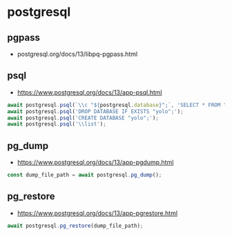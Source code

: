 # postgresql

## pgpass

- postgresql.org/docs/13/libpq-pgpass.html

## psql

- https://www.postgresql.org/docs/13/app-psql.html

```js
await postgresql.psql(`\\c "${postgresql.database}";`, 'SELECT * FROM "members" LIMIT 5;');
await postgresql.psql('DROP DATABASE IF EXISTS "yolo";');
await postgresql.psql('CREATE DATABASE "yolo";');
await postgresql.psql('\\list');
```

## pg_dump

- https://www.postgresql.org/docs/13/app-pgdump.html

```js
const dump_file_path = await postgresql.pg_dump();
```

## pg_restore

- https://www.postgresql.org/docs/13/app-pgrestore.html

```js
await postgresql.pg_restore(dump_file_path);
```